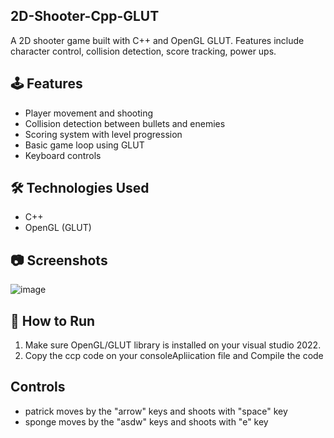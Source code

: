 ## 2D-Shooter-Cpp-GLUT
A 2D shooter game built with C++ and OpenGL GLUT. Features include character control, collision detection, score tracking, power ups.

## 🕹️ Features
- Player movement and shooting
- Collision detection between bullets and enemies
- Scoring system with level progression
- Basic game loop using GLUT
- Keyboard controls

## 🛠️ Technologies Used
- C++
- OpenGL (GLUT)

## 📷 Screenshots
![image](https://github.com/user-attachments/assets/69c2b83e-63e3-47fb-8ef2-1d70cf57d598)


## 🚀 How to Run
1. Make sure OpenGL/GLUT library is installed on your visual studio 2022.
2. Copy the ccp code on your consoleApliication file and Compile the code

## Controls
- patrick moves by the "arrow" keys and shoots with "space" key
- sponge moves by the "asdw" keys and shoots with "e" key


